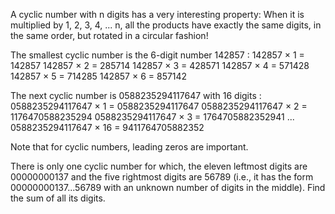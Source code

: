 
A cyclic number with n digits has a very interesting property:
When it is multiplied by 1, 2, 3, 4, ... n, all the products have exactly the same digits, in the same order, but rotated in a circular fashion!


The smallest cyclic number is the 6-digit number 142857 :
142857 &#215; 1 = 142857
142857 &#215; 2 = 285714
142857 &#215; 3 = 428571
142857 &#215; 4 = 571428
142857 &#215; 5 = 714285
142857 &#215; 6 = 857142  


The next cyclic number is 0588235294117647 with 16 digits :
0588235294117647 &#215; 1 = 0588235294117647
0588235294117647 &#215; 2 = 1176470588235294
0588235294117647 &#215; 3 = 1764705882352941
...
0588235294117647 &#215; 16 = 9411764705882352


Note that for cyclic numbers, leading zeros are important.


There is only one cyclic number for which, the eleven leftmost digits are 00000000137 and the five rightmost digits are 56789 (i.e., it has the form 00000000137...56789 with an unknown number of digits in the middle). Find the sum of all its digits.


